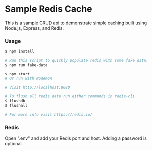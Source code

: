 # Sample Redis Cache

This is a sample CRUD api to demonstrate simple caching built using Node.js, Express, and Redis.

### Usage

```sh
$ npm install
```

```sh
# Run this script to quickly populate redis with some fake data.
$ npm run fake-data
```

```sh
$ npm start
# Or run with Nodemon

# Visit http://localhost:8080
```

```sh
# To flush all redis data run either commands in redis-cli
$ flushdb
$ flushall

# For more info visit https://redis.io/
```

### Redis

Open ".env" and add your Redis port and host. Adding a password is optional.